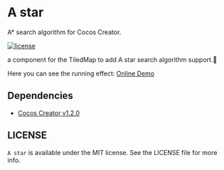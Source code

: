 # A star
A\* search algorithm for Cocos Creator.

[![license](https://img.shields.io/github/license/ty0x2333/A-star.svg)](LICENSE.md)

a component for the TiledMap to add A star search algorithm support.:beers:

Here you can see the running effect:
[Online Demo](https://ty0x2333.github.io/A-star/)

## Dependencies

- [Cocos Creator v1.2.0](http://www.cocoscreator.com/)


## LICENSE
`A star` is available under the MIT license. See the LICENSE file for more info.
